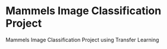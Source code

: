 # Mammels Image Classification Project
 Mammels Image Classification Project using Transfer Learning
